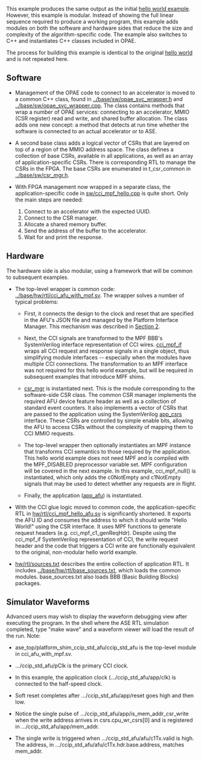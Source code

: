 This example produces the same output as the initial [hello world
example](../../01_hello_world/). However, this example is modular. Instead of
showing the full linear sequence required to produce a working program, this
example adds modules on both the software and hardware sides that reduce the
size and complexity of the algorithm-specific code. The example also switches
to C++ and instantiates C++ classes included in OPAE.

The process for building this example is identical to the original [hello
world](../../01_hello_world/) and is not repeated here.

## Software

- Management of the OPAE code to connect to an accelerator is moved to a
  common C++ class, found in
  [../base/sw/opae_svc_wrapper.h](../base/sw/opae_svc_wrapper.h) and
  [../base/sw/opae_svc_wrapper.cpp](../base/sw/opae_svc_wrapper.cpp). The
  class contains methods that wrap a number of OPAE services: connecting to an
  accelerator, MMIO (CSR register) read and write, and shared buffer
  allocation. The class adds one new concept: a method that detects at run
  time whether the software is connected to an actual accelerator or to ASE.

- A second base class adds a logical vector of CSRs that are layered on
  top of a region of the MMIO address space.  The class defines a
  collection of base CSRs, available in all applications, as well as an
  array of application-specific CSRs.  There is corresponding RTL to
  manage the CSRs in the FPGA.  The base CSRs are enumerated in
  t_csr_common in [../base/sw/csr_mgr.h](../base/sw/csr_mgr.h).

- With FPGA management now wrapped in a separate class, the
  application-specific code in [sw/cci_mpf_hello.cpp](sw/cci_mpf_hello.cpp)
  is quite short. Only the main steps are needed:

  1. Connect to an accelerator with the expected UUID.
  2. Connect to the CSR manager.
  3. Allocate a shared memory buffer.
  4. Send the address of the buffer to the accelerator.
  5. Wait for and print the response.

## Hardware

The hardware side is also modular, using a framework that will be common
to subsequent examples.

- The top-level wrapper is common code:
  [../base/hw/rtl/cci_afu_with_mpf.sv](../base/hw/rtl/cci_afu_with_mpf.sv).
  The wrapper solves a number of typical problems:

  - First, it connects the design to the clock and reset that are specified in
    the AFU's JSON file and managed by the Platform Interface Manager. This
    mechanism was described in [Section 2](../../02_platform_ifc).

  - Next, the CCI signals are transformed to the MPF BBB's SystemVerilog
    interface representation of CCI
    wires. [cci_mpf_if](https://github.com/OPAE/intel-fpga-bbb/blob/master/BBB_cci_mpf/hw/rtl/cci-mpf-if/cci_mpf_if.vh)
    wraps all CCI request and response signals in a single object, thus
    simplifying module interfaces -- especially when the modules have multiple
    CCI connections. The transformation to an MPF interface was not required
    for this hello world example, but will be required in subsequent examples
    that introduce MPF shims.

  - [csr_mgr](../base/hw/rtl/csr_mgr.sv) is instantiated next. This is the
    module corresponding to the software-side CSR class. The common CSR
    manager implements the required AFU device feature header as well as a
    collection of standard event counters. It also implements a vector of CSRs
    that are passed to the application using the SystemVerilog
    [app_csrs](../base/hw/rtl/csr_mgr.vh) interface. These CSRs are controlled
    by simple enable bits, allowing the AFU to access CSRs without the
    complexity of mapping them to CCI MMIO requests.

  - The top-level wrapper then optionally instantiates an MPF instance
    that transforms CCI semantics to those required by the application.
    This hello world example does not need MPF and is compiled with the
    MPF_DISABLED preprocessor variable set. MPF configuration will be
    covered in the next example.  In this example, cci_mpf_null() is
    instantiated, which only adds the c0NotEmpty and c1NotEmpty signals
    that may be used to detect whether any requests are in flight.

  - Finally, the application ([app_afu](hw/rtl/cci_mpf_hello_afu.sv)) is
    instantiated.

- With the CCI glue logic moved to common code, the application-specific RTL
  in [hw/rtl/cci_mpf_hello_afu.sv](hw/rtl/cci_mpf_hello_afu.sv) is
  significantly shortened. It exports the AFU ID and consumes the address to
  which it should write "Hello World!" using the CSR interface.  It uses MPF
  functions to generate request headers (e.g. cci_mpf_c1_genReqHdr). Despite
  using the cci_mpf_if SystemVerilog representation of CCI, the write request
  header and the code that triggers a CCI write are functionally equivalent to
  the original, non-modular hello world example.

- [hw/rtl/sources.txt](hw/rtl/sources.txt) describes the entire collection of
  application RTL. It includes
  [../base/hw/rtl/base_sources.txt](../base/hw/rtl/base_sources.txt), which
  loads the common modules. base_sources.txt also loads BBB (Basic Building
  Blocks) packages.

## Simulator Waveforms

Advanced users may wish to display the waveform debugging view after
executing the program.  In the shell where the ASE RTL simulation
completed, type "make wave" and a waveform viewer will load the result of
the run.  Note:

- ase_top/platform_shim_ccip_std_afu/ccip_std_afu is the top-level module in
  cci_afu_with_mpf.sv.

- .../ccip_std_afu/pClk is the primary CCI clock.

- In this example, the application clock (.../ccip_std_afu/app/clk) is
  connected to the half-speed clock.

- Soft reset completes after .../ccip_std_afu/app/reset goes high and then
  low.

- Notice the single pulse of .../ccip_std_afu/app/is_mem_addr_csr_write
  when the write address arrives in csrs.cpu_wr_csrs[0] and is registered
  in .../ccip_std_afu/app/mem_addr.

- The single write is triggered when .../ccip_std_afu/afu/c1Tx.valid
  is high. The address, in .../ccip_std_afu/afu/c1Tx.hdr.base.address,
  matches mem_addr.
